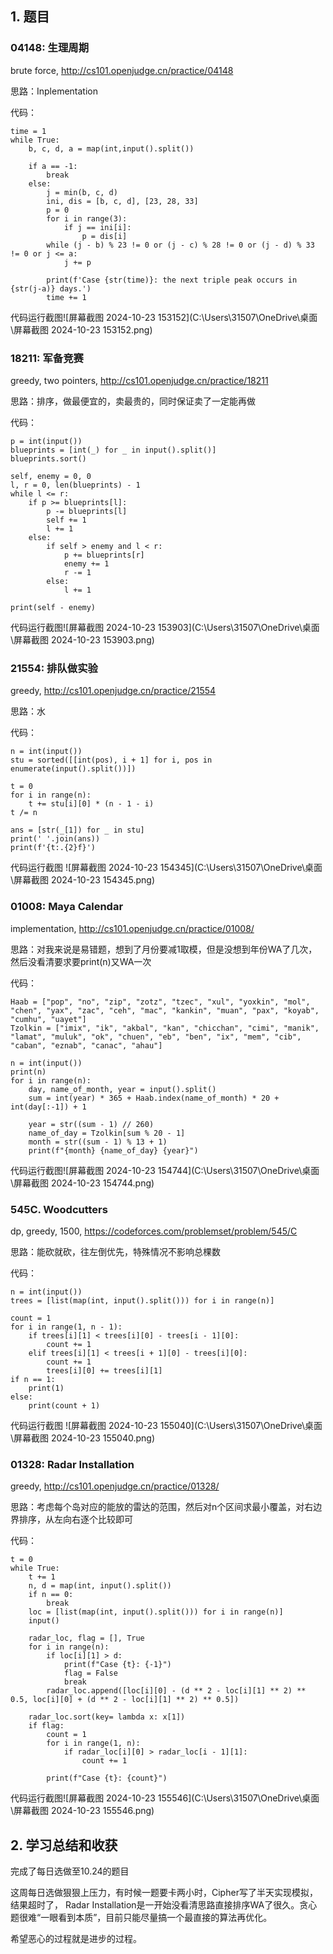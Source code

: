 ## 1. 题目



### 04148: 生理周期



brute force, http://cs101.openjudge.cn/practice/04148

思路：Inplementation

代码：

```
time = 1
while True:
    b, c, d, a = map(int,input().split())
    
    if a == -1:
        break
    else:
        j = min(b, c, d)
        ini, dis = [b, c, d], [23, 28, 33]
        p = 0
        for i in range(3):
            if j == ini[i]:
                p = dis[i]
        while (j - b) % 23 != 0 or (j - c) % 28 != 0 or (j - d) % 33 != 0 or j <= a:
            j += p
            
        print(f'Case {str(time)}: the next triple peak occurs in {str(j-a)} days.')
        time += 1
```



代码运行截图![屏幕截图 2024-10-23 153152](C:\Users\31507\OneDrive\桌面\屏幕截图 2024-10-23 153152.png)

### 18211: 军备竞赛



greedy, two pointers, http://cs101.openjudge.cn/practice/18211

思路：排序，做最便宜的，卖最贵的，同时保证卖了一定能再做

代码：

```
p = int(input())
blueprints = [int(_) for _ in input().split()]
blueprints.sort()

self, enemy = 0, 0
l, r = 0, len(blueprints) - 1
while l <= r:
    if p >= blueprints[l]:
        p -= blueprints[l]
        self += 1
        l += 1
    else:
        if self > enemy and l < r:
            p += blueprints[r]
            enemy += 1
            r -= 1
        else:
            l += 1

print(self - enemy)
```



代码运行截图![屏幕截图 2024-10-23 153903](C:\Users\31507\OneDrive\桌面\屏幕截图 2024-10-23 153903.png)

### 21554: 排队做实验



greedy, http://cs101.openjudge.cn/practice/21554

思路：水

代码：

```
n = int(input())
stu = sorted([[int(pos), i + 1] for i, pos in enumerate(input().split())])

t = 0
for i in range(n):
    t += stu[i][0] * (n - 1 - i)
t /= n

ans = [str(_[1]) for _ in stu]
print(' '.join(ans))
print(f'{t:.{2}f}')
```



代码运行截图 ![屏幕截图 2024-10-23 154345](C:\Users\31507\OneDrive\桌面\屏幕截图 2024-10-23 154345.png)

### 01008: Maya Calendar



implementation, http://cs101.openjudge.cn/practice/01008/

思路：对我来说是易错题，想到了月份要减1取模，但是没想到年份WA了几次，然后没看清要求要print(n)又WA一次

代码：

```
Haab = ["pop", "no", "zip", "zotz", "tzec", "xul", "yoxkin", "mol", "chen", "yax", "zac", "ceh", "mac", "kankin", "muan", "pax", "koyab", "cumhu", "uayet"]
Tzolkin = ["imix", "ik", "akbal", "kan", "chicchan", "cimi", "manik", "lamat", "muluk", "ok", "chuen", "eb", "ben", "ix", "mem", "cib", "caban", "eznab", "canac", "ahau"]

n = int(input())
print(n)
for i in range(n):
    day, name_of_month, year = input().split()
    sum = int(year) * 365 + Haab.index(name_of_month) * 20 + int(day[:-1]) + 1

    year = str((sum - 1) // 260)
    name_of_day = Tzolkin[sum % 20 - 1]
    month = str((sum - 1) % 13 + 1)
    print(f"{month} {name_of_day} {year}")
```



代码运行截图![屏幕截图 2024-10-23 154744](C:\Users\31507\OneDrive\桌面\屏幕截图 2024-10-23 154744.png)

### 545C. Woodcutters



dp, greedy, 1500, https://codeforces.com/problemset/problem/545/C

思路：能砍就砍，往左倒优先，特殊情况不影响总棵数

代码：

```
n = int(input())
trees = [list(map(int, input().split())) for i in range(n)]

count = 1
for i in range(1, n - 1):
    if trees[i][1] < trees[i][0] - trees[i - 1][0]:
        count += 1
    elif trees[i][1] < trees[i + 1][0] - trees[i][0]:
        count += 1
        trees[i][0] += trees[i][1]
if n == 1:
    print(1)
else:
    print(count + 1)
```



代码运行截图 ![屏幕截图 2024-10-23 155040](C:\Users\31507\OneDrive\桌面\屏幕截图 2024-10-23 155040.png)

### 01328: Radar Installation



greedy, http://cs101.openjudge.cn/practice/01328/

思路：考虑每个岛对应的能放的雷达的范围，然后对n个区间求最小覆盖，对右边界排序，从左向右逐个比较即可

代码：

```
t = 0
while True:
    t += 1
    n, d = map(int, input().split())
    if n == 0:
        break
    loc = [list(map(int, input().split())) for i in range(n)]
    input()

    radar_loc, flag = [], True
    for i in range(n):
        if loc[i][1] > d:
            print(f"Case {t}: {-1}")
            flag = False
            break
        radar_loc.append([loc[i][0] - (d ** 2 - loc[i][1] ** 2) ** 0.5, loc[i][0] + (d ** 2 - loc[i][1] ** 2) ** 0.5])

    radar_loc.sort(key= lambda x: x[1])
    if flag:
        count = 1
        for i in range(1, n):
            if radar_loc[i][0] > radar_loc[i - 1][1]:
                count += 1

        print(f"Case {t}: {count}")
```



代码运行截图![屏幕截图 2024-10-23 155546](C:\Users\31507\OneDrive\桌面\屏幕截图 2024-10-23 155546.png)

## 2. 学习总结和收获



完成了每日选做至10.24的题目

这周每日选做狠狠上压力，有时候一题要卡两小时，Cipher写了半天实现模拟，结果超时了， Radar Installation是一开始没看清思路直接排序WA了很久。贪心题很难“一眼看到本质”，目前只能尽量搞一个最直接的算法再优化。

希望恶心的过程就是进步的过程。